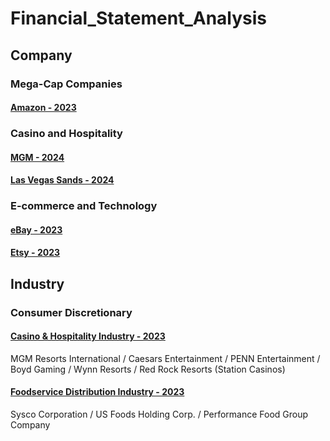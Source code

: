 # Financial_Statement_Analysis
## Company
### Mega-Cap Companies
#### [Amazon - 2023](Amazon_Analysis/Amazon_Analysis.pdf)
### Casino and Hospitality
#### [MGM - 2024](MGM_Analysis/MGM_Analysis.pdf)
#### [Las Vegas Sands - 2024](Sands_Analysis/Sands_Analysis.pdf)
### E-commerce and Technology
#### [eBay - 2023](eBay_Analysis/eBay_Analysis.pdf)
#### [Etsy - 2023](Etsy_Analysis/Etsy_Analysis.pdf)
## Industry
### Consumer Discretionary
#### [Casino & Hospitality Industry - 2023](Casino_Hospitability_Industry_Analysis/Casino_Hospitality_Industry_Analysis.pdf) 
MGM Resorts International / Caesars Entertainment / PENN Entertainment / Boyd Gaming / Wynn Resorts / Red Rock Resorts (Station Casinos)
#### [Foodservice Distribution Industry - 2023](Foodservice_Distribution_Industry_Analysis/Foodservice_Distribution_Industry_Analysis.pdf) 
Sysco Corporation / US Foods Holding Corp. / Performance Food Group Company
